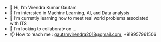 - 👋 Hi, I’m Virendra Kumar Gautam
- 👀 I’m interested in Machine Learning, AI, and Data analysis
- 🌱 I’m currently learning how to meet real world problems associated with ITS
- 💞️ I’m looking to collaborate on ...
- 📫 How to reach me : gautamvirendra2018@gmail.com, +919957961506

<!---
gautamvirendra2018/gautamvirendra2018 is a ✨ special ✨ repository because its `README.md` (this file) appears on your GitHub profile.
You can click the Preview link to take a look at your changes.
--->
